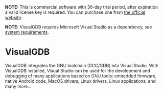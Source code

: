 **NOTE:** This is commercial software with 30-day trial period, after expiration a valid license key is required. You can purchase one from [the official website](https://visualgdb.com).

**NOTE:** VisualGDB requires Microsoft Visual Studio as a dependency, see [system requirements](https://visualgdb.com/download).

# VisualGDB
VisualGDB integrates the GNU toolchain (GCC/GDB) into Visual Studio. With VisualGDB installed, Visual Studio can be used for the development and debugging of many applications based on GNU tools: embedded firmware, native Android code, MacOS drivers, Linux drivers, Linux applications, and many more...
